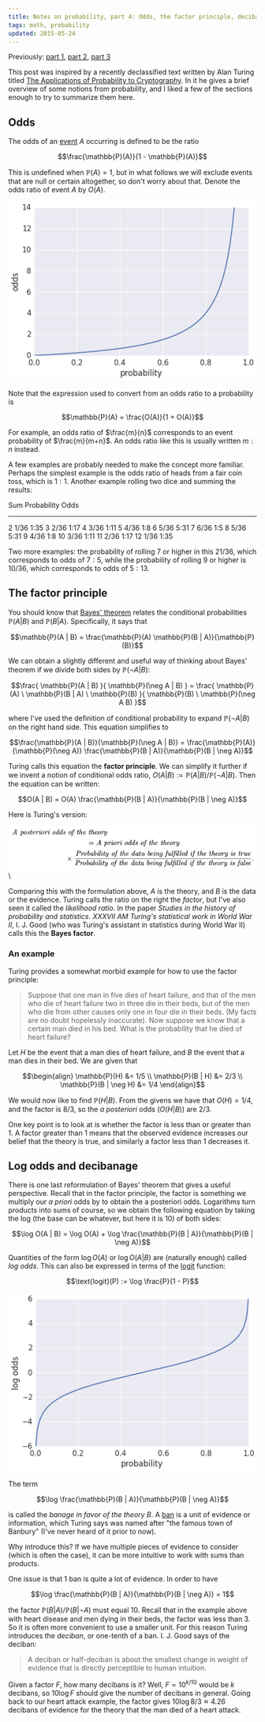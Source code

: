 ```yaml
---
title: Notes on probability, part 4: Odds, the factor principle, decibanage
tags: math, probability
updated: 2015-05-24
---
```


Previously: [part 1][part1], [part 2][part2], [part 3][part3]

This post was inspired by a recently declassified text written by Alan Turing titled [The Applications of Probability to Cryptography][turing-prob-crypto]. In it he gives a brief overview of some notions from probability, and I liked a few of the sections enough to try to summarize them here.

## Odds

The odds of an [event][part1-prob-space] $A$ occurring is defined to be the ratio

$$\frac{\mathbb{P}(A)}{1 - \mathbb{P}(A)}$$

This is undefined when $\mathbb{P}(A) = 1$, but in what follows we will exclude events that are null or certain altogether, so don't worry about that. Denote the odds ratio of event $A$ by $O(A)$.

![$P/(1 - P)$ versus $P$](/images/plot_odds.png)

Note that the expression used to convert from an odds ratio to a probability is

$$\mathbb{P}(A) = \frac{O(A)}{1 + O(A)}$$

For example, an odds ratio of $\frac{m}{n}$ corresponds to an event probability of $\frac{m}{m+n}$. An odds ratio like this is usually written $m:n$ instead.

A few examples are probably needed to make the concept more familiar. Perhaps the simplest example is the odds ratio of heads from a fair coin toss, which is $1:1$. Another example rolling two dice and summing the results:

Sum  Probability   Odds
--- ------------- ------
  2      1/36       1:35
  3      2/36       1:17
  4      3/36       1:11
  5      4/36        1:8
  6      5/36       5:31
  7      6/36        1:5
  8      5/36       5:31
  9      4/36        1:8
 10      3/36       1:11
 11      2/36       1:17
 12      1/36       1:35


Two more examples: the probability of rolling 7 or higher in this $21/36$, which corresponds to odds of $7:5$, while the probability of rolling 9 or higher is $10/36$, which corresponds to odds of $5:13$.


## The factor principle

You should know that [Bayes' theorem][part2] relates the conditional probabilities $\mathbb{P}(A | B)$ and $\mathbb{P}(B | A)$. Specifically, it says that

$$\mathbb{P}(A | B) = \frac{\mathbb{P}(A) \mathbb{P}(B | A)}{\mathbb{P}(B)}$$

We can obtain a slightly different and useful way of thinking about Bayes' theorem if we divide both sides by $\mathbb{P}(\neg A | B)$:

$$\frac{ \mathbb{P}(A | B) }{ \mathbb{P}(\neg A | B) } = \frac{ \mathbb{P}(A) \ \mathbb{P}(B | A) \ \mathbb{P}(B) }{ \mathbb{P}(B) \ \mathbb{P}(\neg A B) }$$

where I've used the definition of conditional probability to expand $\mathbb{P}(\neg A | B)$ on the right hand side. This equation simplifies to

$$\frac{\mathbb{P}(A | B)}{\mathbb{P}(\neg A | B)} = \frac{\mathbb{P}(A)}{\mathbb{P}(\neg A)} \frac{\mathbb{P}(B | A)}{\mathbb{P}(B | \neg A)}$$

Turing calls this equation the **factor principle**. We can simplify it further if we invent a notion of conditional odds ratio, $O(A | B) := \mathbb{P}(A | B)  / \mathbb{P}(\neg A | B)$. Then the equation can be written:

$$O(A | B) = O(A) \frac{\mathbb{P}(B | A)}{\mathbb{P}(B | \neg A)}$$

Here is Turing's version:

![Turing's formulation of the factor principle](/images/turing_factor_principle.png)\

Comparing this with the formulation above, $A$ is the theory, and $B$ is the data or the evidence. Turing calls the ratio on the right the *factor*, but I've also seen it called the *likelihood ratio*. In the paper *Studies in the history of probability and statistics. XXXVII AM Turing's statistical work in World War II*, I. J. Good (who was Turing's assistant in statistics during World War II) calls this the **Bayes factor**.


### An example

Turing provides a somewhat morbid example for how to use the factor principle:

 > Suppose that one man in five dies of heart failure, and that of the men who die of heart failure two in three die in their beds, but of the men who die from other causes only one in four die in their beds. (My facts are no doubt hopelessly inaccurate). Now suppose we know that a certain man died in his bed. What is the probability that he died of heart failure?

Let $H$ be the event that a man dies of heart failure, and $B$ the event that a man dies in their bed. We are given that

$$\begin{align}
\mathbb{P}(H) &= 1/5 \\
\mathbb{P}(B | H) &= 2/3 \\
\mathbb{P}(B | \neg H) &= 1/4
\end{align}$$

We would now like to find $\mathbb{P}(H | B)$. From the givens we have that $O(H) = 1/4$, and the factor is $8/3$, so the *a posteriori* odds ($O(H | B)$) are $2/3$.

One key point is to look at is whether the factor is less than or greater than 1. A factor greater than 1 means that the observed evidence increases our belief that the theory is true, and similarly a factor less than 1 decreases it.

## Log odds and decibanage

There is one last reformulation of Bayes' theorem that gives a useful perspective. Recall that in the factor principle, the factor is something we multiply our *a priori* odds by to obtain the a posteriori odds. Logarithms turn products into sums of course, so we obtain the following equation by taking the log (the base can be whatever, but here it is 10) of both sides:

$$\log O(A | B) = \log O(A) + \log \frac{\mathbb{P}(B | A)}{\mathbb{P}(B | \neg A)}$$

Quantities of the form $\log O(A)$ or $\log O(A | B)$ are (naturally enough) called *log odds*. This can also be expressed in terms of the [logit][wiki-logit] function:

$$\text{logit}(P) := \log \frac{P}{1 - P}$$

![$\text{logit}(P)$ versus $P$](/images/plot_log_odds.png)

The term

$$\log \frac{\mathbb{P}(B | A)}{\mathbb{P}(B | \neg A)}$$

is called the *banage in favor of the theory $B$*. A [ban][wiki-ban] is a unit of evidence or information, which Turing says was named after "the famous town of Banbury" (I've never heard of it prior to now).

Why introduce this? If we have multiple pieces of evidence to consider (which is often the case), it can be more intuitive to work with sums than products.

One issue is that 1 ban is quite a lot of evidence. In order to have

$$\log \frac{\mathbb{P}(B | A)}{\mathbb{P}(B | \neg A)} = 1$$

the factor $\mathbb{P}(B | A) / \mathbb{P}(B | \neg A)$ must equal 10. Recall that in the example above with heart disease and men dying in their beds, the factor was less than 3. So it is often more convenient to use a smaller unit. For this reason Turing introduces the *deciban*, or one-tenth of a ban. I. J. Good says of the deciban:

 > A deciban or half-deciban is about the smallest change in weight of evidence that is directly perceptible to human intuition.

Given a factor $F$, how many decibans is it? Well, $F = 10^{k/10}$ would be $k$ decibans, so $10 \log F$ should give the number of decibans in general. Going back to our heart attack example, the factor gives $10 \log 8/3 \approx 4.26$ decibans of evidence for the theory that the man died of a heart attack.

[part1]: /entries/2015-04-27-probability-1.html
[part1-prob-space]: /entries/2015-04-27-probability-1.html#probability-spaces
[part2]: /entries/2015-05-11-probability-2.html
[part3]: /entries/2015-05-19-probability-3.html
[turing-prob-crypto]: http://arxiv.org/abs/1505.04714
[wiki-logit]: http://en.wikipedia.org/wiki/Logit
[wiki-ban]: http://en.wikipedia.org/wiki/Ban_%28unit%29
